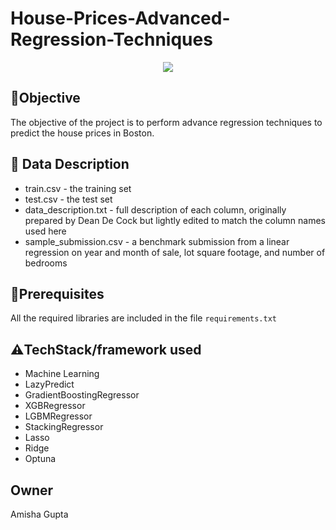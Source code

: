 # House-Prices-Advanced-Regression-Techniques

<p align="center">
  <img src="https://www.google.com/imgres?imgurl=https%3A%2F%2Fcdn.vox-cdn.com%2Fthumbor%2F6itLJS9BZ-B5gXPjM1AB_z-ZKVI%3D%2F0x0%3A3000x2000%2F1200x800%2Ffilters%3Afocal(1260x760%3A1740x1240)%2Fcdn.vox-cdn.com%2Fuploads%2Fchorus_image%2Fimage%2F65890203%2FiStock_1067331614.7.jpg&imgrefurl=https%3A%2F%2Fwww.thisoldhouse.com%2Fwindows%2F21015390%2Fplanning-window-placement&tbnid=8Gqd0uyeLyqvDM&vet=12ahUKEwiLt6yFqLP1AhXW_DgGHbEVCVUQMygFegUIARDlAQ..i&docid=Qh8AC4_St4h7TM&w=1200&h=800&itg=1&q=house%20image&ved=2ahUKEwiLt6yFqLP1AhXW_DgGHbEVCVUQMygFegUIARDlAQ" />
</p>

## 📌**Objective**
The objective of the project is to perform advance regression techniques to predict the house prices in Boston.
## 📁 **Data Description**
- train.csv - the training set
- test.csv - the test set
- data_description.txt - full description of each column, originally prepared by Dean De Cock but lightly edited to match the column names used here
- sample_submission.csv - a benchmark submission from a linear regression on year and month of sale, lot square footage, and number of bedrooms
## 🔑**Prerequisites**
All the required libraries are included in the file <code>requirements.txt</code>

## ⚠️**TechStack/framework used**
- Machine Learning
- LazyPredict
- GradientBoostingRegressor
- XGBRegressor
- LGBMRegressor
- StackingRegressor
- Lasso
- Ridge
- Optuna


## **Owner**
Amisha Gupta


